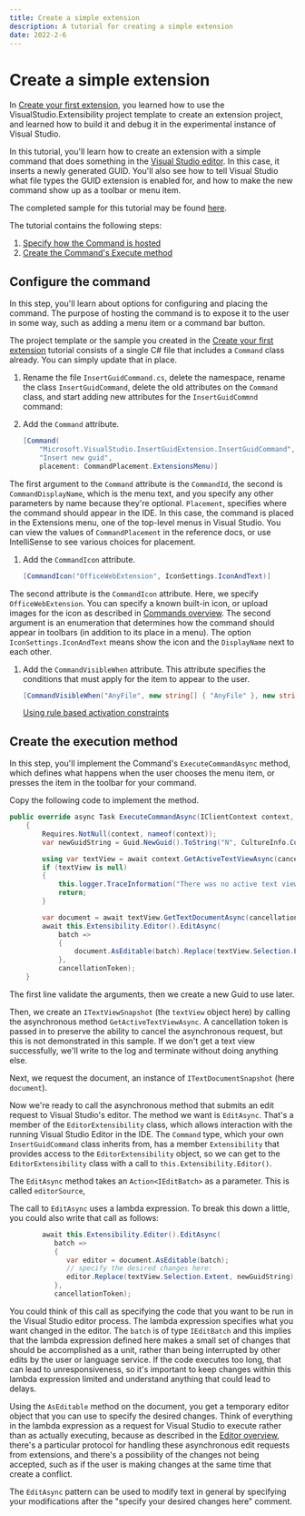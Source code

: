 ```yaml
---
title: Create a simple extension
description: A tutorial for creating a simple extension
date: 2022-2-6
---
```

# Create a simple extension

In [Create your first extension](create-your-first-extension.md), you learned how to use the VisualStudio.Extensibility project template to create an extension project, and learned how to build it and debug it in the experimental instance of Visual Studio.

In this tutorial, you'll learn how to create an extension with a simple command that does something in the [Visual Studio editor](../editor/editor.md). In this case, it inserts a newly generated GUID. You'll also see how to tell Visual Studio what file types the GUID extension is enabled for, and how to make the new command show up as a toolbar or menu item.

The completed sample for this tutorial may be found [here](~/New-Extensibility-Model/Samples.InsertGuidExtension).

The tutorial contains the following steps:

1. [Specify how the Command is hosted](#specify-how-the-command-is-hosted)
1. [Create the Command's Execute method](#create-the-commands-main-execution-method)

## Configure the command

In this step, you'll learn about options for configuring and placing the command. The purpose of hosting the command is to expose it to the user in some way, such as adding a menu item or a command bar button.

The project template or the sample you created in the [Create your first extension](create-your-first-extension.md) tutorial consists of a single C# file that includes a `Command` class already. You can simply update that in place.

1. Rename the file `InsertGuidCommand.cs`, delete the namespace, rename the class `InsertGuidCommand`, delete the old attributes on the `Command` class, and start adding new attributes for the `InsertGuidCommnd` command:

1. Add the `Command` attribute.

   ```csharp
   [Command(
	   "Microsoft.VisualStudio.InsertGuidExtension.InsertGuidCommand",
	   "Insert new guid",
	   placement: CommandPlacement.ExtensionsMenu)]
   ```

The first argument to the `Command` attribute is the `CommandId`, the second is `CommandDisplayName`, which is the menu text, and you specify any other parameters by name because they're optional. `Placement`, specifies where the command should appear in the IDE. In this case, the command is placed in the Extensions menu, one of the top-level menus in Visual Studio. You can view the values of `CommandPlacement` in the reference docs, or use IntelliSense to see various choices for placement.

1. Add the `CommandIcon` attribute.

   ```csharp
   [CommandIcon("OfficeWebExtension", IconSettings.IconAndText)]
   ```

The second attribute is the `CommandIcon` attribute. Here, we specify `OfficeWebExtension`. You can specify a known built-in icon, or upload images for the icon as described in [Commands overview](../extension-guides/command/command.md).  The second argument is an enumeration that determines how the command should appear in toolbars (in addition to its place in a menu). The option `IconSettings.IconAndText` means show the icon and the `DisplayName` next to each other.

1. Add the `CommandVisibleWhen` attribute. This attribute specifies the conditions that must apply for the item to appear to the user.

   ```csharp
   [CommandVisibleWhen("AnyFile", new string[] { "AnyFile" }, new string[] { "ClientContext:Shell.ActiveEditorContentType=.+" })]
   ```

   [Using rule based activation constraints](./../inside-the-sdk/activation-constraints.md/#rule-based-activation-constraints)

## Create the execution method

In this step, you'll implement the Command's `ExecuteCommandAsync` method, which defines what happens when the user chooses the menu item, or presses the item in the toolbar for your command.

Copy the following code to implement the method.

```csharp
public override async Task ExecuteCommandAsync(IClientContext context, CancellationToken cancellationToken)
	{
		Requires.NotNull(context, nameof(context));
		var newGuidString = Guid.NewGuid().ToString("N", CultureInfo.CurrentCulture);

		using var textView = await context.GetActiveTextViewAsync(cancellationToken);
		if (textView is null)
		{
			this.logger.TraceInformation("There was no active text view when command is executed.");
			return;
		}

		var document = await textView.GetTextDocumentAsync(cancellationToken);
		await this.Extensibility.Editor().EditAsync(
			batch =>
			{
				document.AsEditable(batch).Replace(textView.Selection.Extent, newGuidString);
			},
			cancellationToken);
	}
```

The first line validate the arguments, then we create a new Guid to use later.

Then, we create an `ITextViewSnapshot` (the `textView` object here) by calling the asynchronous method `GetActiveTextViewAsync`. A cancellation token is passed in to preserve the ability to cancel the asynchronous request, but this is not demonstrated in this sample. If we don't get a text view successfully, we'll write to the log and terminate without doing anything else.

Next, we request the document, an instance of `ITextDocumentSnapshot` (here `document`). 

Now we're ready to call the asynchronous method that submits an edit request to Visual Studio's editor. The method we want is `EditAsync`. That's a member of the `EditorExtensibility` class, which allows interaction with the running Visual Studio Editor in the IDE. The `Command` type, which your own `InsertGuidCommand` class inherits from, has a member `Extensibility` that provides access to the `EditorExtensibility` object, so we can get to the `EditorExtensibility` class with a call to `this.Extensibility.Editor()`.

The `EditAsync` method takes an `Action<IEditBatch>` as a parameter. This is called `editorSource`, 

The call to `EditAsync` uses a lambda expression. To break this down a little, you could also write that call as follows:

```csharp
        await this.Extensibility.Editor().EditAsync(
           batch =>
           {
              var editor = document.AsEditable(batch);
              // specify the desired changes here:
              editor.Replace(textView.Selection.Extent, newGuidString);
           },
           cancellationToken);
```

You could think of this call as specifying the code that you want to be run in the Visual Studio editor process. The lambda expression specifies what you want changed in the editor. The `batch` is of type `IEditBatch` and this implies that the lambda expression defined here makes a small set of changes that should be accomplished as a unit, rather than being interrupted by other edits by the user or language service. If the code executes too long, that can lead to unresponsiveness, so it's important to keep changes within this lambda expression limited and understand anything that could lead to delays.

Using the `AsEditable` method on the document, you get a temporary editor object that you can use to specify the desired changes. Think of everything in the lambda expression as a request for Visual Studio to execute rather than as actually executing, because as described in the [Editor overview](../editor/editor.md), there's a particular protocol for handling these asynchronous edit requests from extensions, and there's a possibility of the changes not being accepted, such as if the user is making changes at the same time that create a conflict.

The `EditAsync` pattern can be used to modify text in general by specifying your modifications after the "specify your desired changes here" comment.